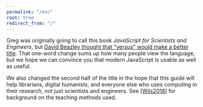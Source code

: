 ```yaml
---
permalink: "/en/"
root: true
redirect_from: "/"
---
```


Greg was originally going to call this book *JavaScript for Scientists and Engineers*,
but [David Beazley thought that "versus" would make a better title]({{site.data.links.beazley_tweet}}).
That one-word change sums up how many people view the language,
but we hope we can convince you that modern JavaScript is usable as well as useful.

We also changed the second half of the title in the hope that
this guide will help librarians,
digital humanists,
and everyone else who uses computing in their research,
not just scientists and engineers.
See [[Wils2018](#CITE)] for background on the teaching methods used.
